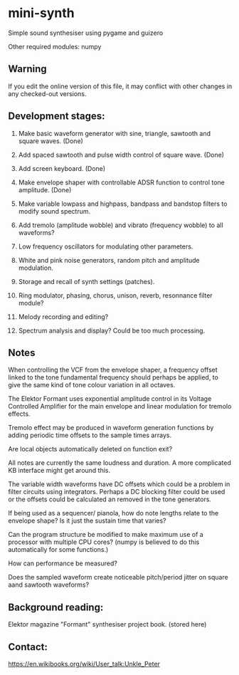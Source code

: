 # mini-synth

Simple sound synthesiser using pygame and guizero

Other required modules: numpy

## Warning

If you edit the online version of this file, it may conflict with other changes in any checked-out versions.

## Development stages:

1. Make basic waveform generator with sine, triangle, sawtooth and square waves. (Done)

2. Add spaced sawtooth and pulse width control of square wave. (Done)

3. Add screen keyboard. (Done)

4. Make envelope shaper with controllable ADSR function to control tone amplitude. (Done)

5. Make variable lowpass and highpass, bandpass and bandstop filters to modify sound spectrum.

6. Add tremolo (amplitude wobble) and  vibrato (frequency wobble) to all waveforms?

7. Low frequency oscillators for modulating other parameters.

8. White and pink noise generators, random pitch and amplitude modulation.

9. Storage and recall of synth settings (patches).

10. Ring modulator, phasing, chorus, unison, reverb, resonnance filter module?

11. Melody recording and editing?

12. Spectrum analysis and display? Could be too much processing.

## Notes

When controlling the VCF from the envelope shaper, a frequency offset linked to the tone fundamental frequency
should perhaps be applied, to give the same kind of tone colour variation in all octaves.

The Elektor Formant uses exponential amplitude control in its Voltage Controlled Amplifier for the main envelope
and linear modulation for tremolo effects.

Tremolo effect may be produced in waveform generation functions by adding periodic time offsets to the
sample times arrays.

Are local objects automatically deleted on function exit?

All notes are currently the same loudness and duration. A more complicated KB interface might get around this.

The variable width waveforms have DC offsets which could be a problem in filter circuits using integrators.
Perhaps a DC blocking filter could be used or the offsets could be calculated an removed in the tone generators.

If being used as a sequencer/ pianola, how do note lengths relate to the envelope shape? Is it just the sustain
time that varies?

Can the program structure be modified to make maximum use of a processor with multiple CPU cores? (numpy is
believed to do this automatically for some functions.)

How can performance be measured?

Does the sampled waveform create noticeable pitch/period jitter on square aand sawtooth waveforms?

## Background reading:

Elektor magazine "Formant" synthesiser project book. (stored here)

## Contact:

https://en.wikibooks.org/wiki/User_talk:Unkle_Peter
